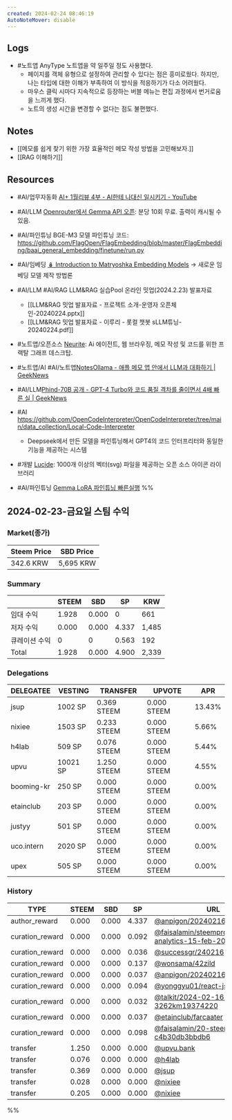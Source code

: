 ```yaml
---
created: 2024-02-24 08:46:19
AutoNoteMover: disable
---
```


## Logs
- #노트앱 AnyType 노트앱을 약 일주일 정도 사용했다.
	- 페이지를 객체 유형으로 설정하여 관리할 수 있다는 점은 흥미로웠다. 하지만, 나는 타입에 대한 이해가 부족하여 이 방식을 적응하기가 다소 어려웠다.
	- 마우스 클릭 시마다 지속적으로 등장하는 버블 메뉴는 편집 과정에서 번거로움을 느끼게 했다.
	- 노트의 생성 시간을 변경할 수 없다는 점도 불편했다.

## Notes

- [[메모를 쉽게 찾기 위한 가장 효율적인 메모 작성 방법을 고민해보자.]]
- [[RAG 이해하기]]

## Resources
- #AI/업무자동화 [AI+ 1월리뷰 4부 - AI한테 나대신 일시키기 - YouTube](https://www.youtube.com/watch?v=J7B0zxlE2OA)

- #AI/LLM [Openrouter에서 Gemma API 오픈](https://openrouter.ai/models/google/gemma-7b-it:free?tab=api): 분당 10회 무료. 출력이 캐시될 수 있음.
- #AI/파인튜닝  BGE-M3 모델 파인튜닝 코드: https://github.com/FlagOpen/FlagEmbedding/blob/master/FlagEmbedding/baai_general_embedding/finetune/run.py
- #AI/임베딩 [🪆 Introduction to Matryoshka Embedding Models](https://huggingface.co/blog/matryoshka) → 새로운 임베딩 모델 제작 방법론
- #AI/LLM #AI/RAG LLM&RAG 실습Pool 온라인 밋업(2024.2.23) 발표자료
	- [[LLM&RAG 밋업 발표자료 - 프로젝트 소개-운영자 오픈체인-20240224.pptx]]
	- [[LLM&RAG 밋업 발표자료 - 이루리 - 롯컬 챗봇 sLLM튜닝- 20240224.pdf]]
- #노트앱/오픈소스 [Neurite](https://github.com/satellitecomponent/Neurite): Ai 에이전트, 웹 브라우징, 메모 작성 및 코드를 위한 프랙탈 그래프 데스크탑.
- #노트앱/AI #AI/노트앱[NotesOllama - 애플 메모 앱 안에서 LLM과 대화하기 | GeekNews](https://news.hada.io/topic?id=13501)
- #AI/LLM[Phind-70B 공개 - GPT-4 Turbo와 코드 품질 격차를 줄이면서 4배 빠른 실 | GeekNews](https://news.hada.io/topic?id=13492)
- #AI https://github.com/OpenCodeInterpreter/OpenCodeInterpreter/tree/main/data_collection/Local-Code-Interpreter
	- Deepseek에서 만든 모델을 파인튜닝해서 GPT4의 코드 인터프리터와 동일한 기능을 제공하는 시스템
- #개발 [Lucide](https://lucide.dev/guide/): 1000개 이상의 벡터(svg) 파일을 제공하는 오픈 소스 아이콘 라이브러리
- #AI/파인튜닝 [Gemma LoRA 파인튜닝 빠른실행](https://tykimos.github.io/2024/02/22/gemma_lora_fine_tuning_fast_execute)
%%

## 2024-02-23-금요일 스팀 수익

### Market(종가)
| Steem Price | SBD Price |
| --- | --- |
| 342.6 KRW | 5,695 KRW |

### Summary
| | STEEM | SBD | SP | KRW |
| --- | --- | --- | --- |--- |
| 임대 수익 | 1.928 | 0.000 | 0 | 661 |
| 저자 수익 | 0.000 | 0.000 | 4.337 | 1,485 |
| 큐레이션 수익 | 0 | 0 | 0.563 | 192 |
| Total | 1.928 | 0.000 | 4.900 | 2,339 |

### Delegations
| DELEGATEE | VESTING | TRANSFER | UPVOTE | APR |
| --- | --- | --- | --- | --- |
| jsup | 1002 SP | 0.369 STEEM | 0.000 STEEM | 13.43% |
| nixiee | 1503 SP | 0.233 STEEM | 0.000 STEEM | 5.66% |
| h4lab | 509 SP | 0.076 STEEM | 0.000 STEEM | 5.44% |
| upvu | 10021 SP | 1.250 STEEM | 0.000 STEEM | 4.55% |
| booming-kr | 250 SP | 0.000 STEEM | 0.000 STEEM | 0.00% |
| etainclub | 203 SP | 0.000 STEEM | 0.000 STEEM | 0.00% |
| justyy | 501 SP | 0.000 STEEM | 0.000 STEEM | 0.00% |
| uco.intern | 2020 SP | 0.000 STEEM | 0.000 STEEM | 0.00% |
| upex | 505 SP | 0.000 STEEM | 0.000 STEEM | 0.00% |

### History
| TYPE | STEEM | SBD | SP | URL |
| --- | --- | --- | --- | --- |
| author_reward | 0.000 | 0.000 | 4.337 | [@anpigon/20240216t121559893z](https://steemit.com/@anpigon/20240216t121559893z) |
| curation_reward | 0.000 | 0.000 | 0.092 | [@faisalamin/steempro-tools-analytics-15-feb-2024](https://steemit.com/@faisalamin/steempro-tools-analytics-15-feb-2024) |
| curation_reward | 0.000 | 0.000 | 0.036 | [@successgr/240216](https://steemit.com/@successgr/240216) |
| curation_reward | 0.000 | 0.000 | 0.137 | [@wonsama/42zild](https://steemit.com/@wonsama/42zild) |
| curation_reward | 0.000 | 0.000 | 0.037 | [@anpigon/20240216t121559893z](https://steemit.com/@anpigon/20240216t121559893z) |
| curation_reward | 0.000 | 0.000 | 0.094 | [@yonggyu01/react-js-react-2km](https://steemit.com/@yonggyu01/react-js-react-2km) |
| curation_reward | 0.000 | 0.000 | 0.032 | [@talkit/2024-02-16-3262km19374220](https://steemit.com/@talkit/2024-02-16-3262km19374220) |
| curation_reward | 0.000 | 0.000 | 0.037 | [@etainclub/farcaater](https://steemit.com/@etainclub/farcaater) |
| curation_reward | 0.000 | 0.000 | 0.098 | [@faisalamin/20-steem-power-up-c4b30db3bbdb6](https://steemit.com/@faisalamin/20-steem-power-up-c4b30db3bbdb6) |
| transfer | 1.250 | 0.000 | 0.000 | [@upvu.bank](https://steemit.com/@upvu.bank) |
| transfer | 0.076 | 0.000 | 0.000 | [@h4lab](https://steemit.com/@h4lab) |
| transfer | 0.369 | 0.000 | 0.000 | [@jsup](https://steemit.com/@jsup) |
| transfer | 0.028 | 0.000 | 0.000 | [@nixiee](https://steemit.com/@nixiee) |
| transfer | 0.205 | 0.000 | 0.000 | [@nixiee](https://steemit.com/@nixiee) |

%%


